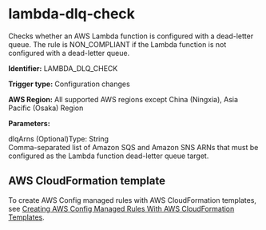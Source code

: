 # lambda\-dlq\-check<a name="lambda-dlq-check"></a>

Checks whether an AWS Lambda function is configured with a dead\-letter queue\. The rule is NON\_COMPLIANT if the Lambda function is not configured with a dead\-letter queue\. 

**Identifier:** LAMBDA\_DLQ\_CHECK

**Trigger type:** Configuration changes

**AWS Region:** All supported AWS regions except China \(Ningxia\), Asia Pacific \(Osaka\) Region

**Parameters:**

dlqArns \(Optional\)Type: String  
Comma\-separated list of Amazon SQS and Amazon SNS ARNs that must be configured as the Lambda function dead\-letter queue target\.

## AWS CloudFormation template<a name="w29aac11c33c17b7d265c15"></a>

To create AWS Config managed rules with AWS CloudFormation templates, see [Creating AWS Config Managed Rules With AWS CloudFormation Templates](aws-config-managed-rules-cloudformation-templates.md)\.